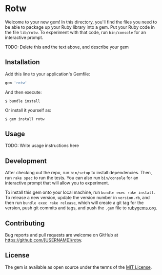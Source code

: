 # Rotw

Welcome to your new gem! In this directory, you'll find the files you need to be able to package up your Ruby library into a gem. Put your Ruby code in the file `lib/rotw`. To experiment with that code, run `bin/console` for an interactive prompt.

TODO: Delete this and the text above, and describe your gem

## Installation

Add this line to your application's Gemfile:

```ruby
gem 'rotw'
```

And then execute:

    $ bundle install

Or install it yourself as:

    $ gem install rotw

## Usage

TODO: Write usage instructions here

## Development

After checking out the repo, run `bin/setup` to install dependencies. Then, run `rake spec` to run the tests. You can also run `bin/console` for an interactive prompt that will allow you to experiment.

To install this gem onto your local machine, run `bundle exec rake install`. To release a new version, update the version number in `version.rb`, and then run `bundle exec rake release`, which will create a git tag for the version, push git commits and tags, and push the `.gem` file to [rubygems.org](https://rubygems.org).

## Contributing

Bug reports and pull requests are welcome on GitHub at https://github.com/[USERNAME]/rotw.


## License

The gem is available as open source under the terms of the [MIT License](https://opensource.org/licenses/MIT).
